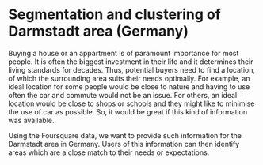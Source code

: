 # Segmentation and clustering of Darmstadt area (Germany)

Buying a house or an appartment is of paramount importance for most people. 
It is often the biggest investment in their life and it determines their living standards 
for decades. Thus, potential buyers need to find a location, of which the surrounding area suits their needs optimally.
For example, an ideal location for some people would be close to nature and having
to use often the car and commute would not be an issue. For others, an ideal location would be
close to shops or schools and they might like to minimise the use of car as possible.
So, it would be great if this kind of information was available.

Using the Foursquare data, we want to provide such information for the Darmstadt area in Germany.
Users of this information can then identify areas which are a close match
to their needs or expectations.

